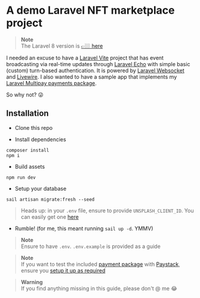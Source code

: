 # A demo Laravel NFT marketplace project

> **Note** <br />
> The Laravel 8 version is [👉🏼 here](https://github.com/damms005/nft-marketplace)

I needed an excuse to have a [Laravel Vite](https://laravel.com/docs/10.x/vite#main-content) project that has event broadcasting via real-time updates through [Laravel Echo](https://laravel.com/docs/10.x/broadcasting#client-side-installation) with simple basic (custom) turn-based authentication. It is powered by [Laravel Websocket](https://beyondco.de/docs/laravel-websockets) and [Livewire](https://laravel-livewire.com/docs). I also wanted to have a sample app that implements my [Laravel Multipay payments package](https://github.com/damms005/laravel-multipay).

So why not? 😜


## Installation

- Clone this repo

- Install dependencies
```
composer install
npm i
```

- Build assets
```
npm run dev
```

- Setup your database
```
sail artisan migrate:fresh --seed
```
> Heads up: in your `.env` file, ensure to provide `UNSPLASH_CLIENT_ID`. You can easily get one [here](https://unsplash.com/oauth/applications)


- Rumble! (for me, this meant running `sail up -d`. YMMV)

> **Note** <br />
> Ensure to have `.env`. `.env.example` is provided as a guide

> **Note** <br />
> If you want to test the included [payment package](https://github.com/damms005/laravel-multipay) with [Paystack](https://paystack.com), ensure you [setup it up as required](https://github.com/damms005/laravel-multipay#needed-third-party-integrations)

> **Warning** <br />
> If you find anything missing in this guide, please don't @ me 😂
